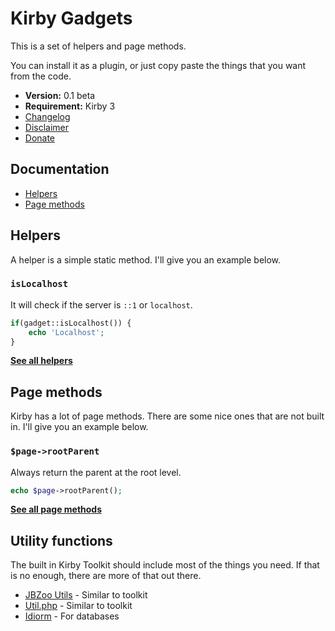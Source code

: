 # Kirby Gadgets

This is a set of helpers and page methods.

You can install it as a plugin, or just copy paste the things that you want from the code.

- **Version:** 0.1 beta
- **Requirement:** Kirby 3
- [Changelog](docs/changelog.md)
- [Disclaimer](https://devonera.se/docs/disclaimer/?user=jenstornell&plugin=kirby-gadgets)
- [Donate](https://devonera.se/docs/donate/?user=jenstornell&plugin=kirby-gadgets)

## Documentation

- [Helpers](docs/helpers.md)
- [Page methods](docs/pageMethods.md)

## Helpers

A helper is a simple static method. I'll give you an example below.

### `isLocalhost`

It will check if the server is `::1` or `localhost`.

```php
if(gadget::isLocalhost()) {
    echo 'Localhost';
}
```

**[See all helpers](docs/helpers.md)**

## Page methods

Kirby has a lot of page methods. There are some nice ones that are not built in. I'll give you an example below.

### `$page->rootParent`

Always return the parent at the root level.

```php
echo $page->rootParent();
```

**[See all page methods](docs/pageMethods.md)**

## Utility functions

The built in Kirby Toolkit should include most of the things you need. If that is no enough, there are more of that out there.

- [JBZoo Utils](https://github.com/JBZoo/Utils) - Similar to toolkit
- [Util.php](https://github.com/brandonwamboldt/utilphp/) - Similar to toolkit
- [Idiorm](https://github.com/j4mie/idiorm) - For databases